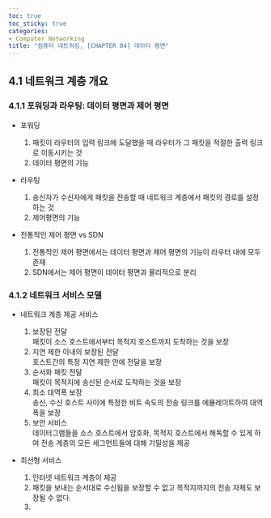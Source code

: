 ```yaml
---
toc: true
toc_sticky: true
categories:
- Computer Networking
title: "컴퓨터 네트워킹, [CHAPTER 04] 데이터 평면"
---
```


## 4.1 네트워크 계층 개요

### 4.1.1 포워딩과 라우팅: 데이터 평면과 제어 평면
- 포워딩
    1. 패킷이 라우터의 입력 링크에 도달했을 때 라우터가 그 패킷을 적절한 출력 링크로 이동시키는 것
    2. 데이터 평면의 기능

- 라우팅
    1. 송신자가 수신자에게 패킷을 전송할 때 네트워크 계층에서 패킷의 경로를 설정하는 것
    2. 제어평면의 기능

- 전통적인 제어 평면 vs SDN
    1. 전통적인 제어 평면에서는 데이터 평면과 제어 평면의 기능이 라우터 내에 모두 존재
    2. SDN에서는 제어 평면이 데이터 평면과 물리적으로 분리

### 4.1.2 네트워크 서비스 모델
- 네트워크 계층 제공 서비스
    1. 보장된 전달<br>
        패킷이 소스 호스트에서부터 목적지 호스트까지 도착하는 것을 보장
    2. 지연 제한 이내의 보장된 전달<br>
        호스트간의 특정 지연 제한 안에 전달을 보장
    3. 순서화 패킷 전달<br>
        패킷이 목적지에 송신된 순서로 도착하는 것을 보장
    4. 최소 대역폭 보장<br>
        송신, 수신 호스트 사이에 특정한 비트 속도의 전송 링크를 에뮬레이트하여 대역폭을 보장
    5. 보안 서비스<br>
        데이터그램들을 소스 호스트에서 암호화, 목적지 호스트에서 해독할 수 있게 하여 전송 계층의 모든 세그먼트들에 대해 기밀성을 제공

- 최선형 서비스
    1. 인터넷 네트워크 계층이 제공
    2. 패킷을 보내는 순서대로 수신됨을 보장할 수 없고 목적지까지의 전송 자체도 보장될 수 없다.
    3. 
